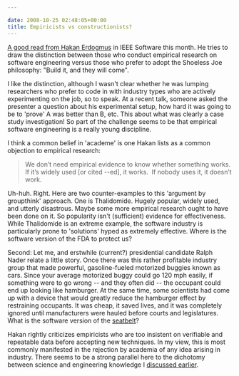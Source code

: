 ```yaml
---

date: 2008-10-25 02:48:05+00:00
title: Empiricists vs constructionists?
---
```


[A good read from Hakan Erdogmus](http://ieeexplore.ieee.org.myaccess.library.utoronto.ca/xpl/freeabs_all.jsp?isnumber=4602659&arnumber=4602664) in IEEE Software this month. He tries to draw the distinction between those who conduct empirical research on software engineering versus those who prefer to adopt the Shoeless Joe philosophy: "Build it, and they will come".

I like the distinction, although I wasn't clear whether he was lumping researchers who prefer to code in with industry types who are actively experimenting on the job, so to speak. At a recent talk, someone asked the presenter a question about his experimental setup, how hard it was going to be to 'prove' A was better than B, etc. This about what was clearly a case study investigation! So part of the challenge seems to be that empirical software engineering is a really young discipline.

I think a common belief in 'academe' is one Hakan lists as a common objection to empirical research:


<blockquote>We don’t need empirical evidence to know whether something works. If it’s widely used [or cited --ed], it works.  If nobody uses it, it doesn’t work.</blockquote>


Uh-huh. Right. Here are two counter-examples to this 'argument by groupthink' approach. One is Thalidomide. Hugely popular, widely used, and utterly disastrous. Maybe some more empirical research ought to have been done on it. So popularity isn't (sufficient) evidence for effectiveness. While Thalidomide is an extreme example, the software industry is particularly prone to 'solutions' hyped as extremely effective. Where is the software version of the FDA to protect us?

Second: Let me, and erstwhile (current?) presidential candidate Ralph Nader relate a little story. Once there was this rather profitable industry group that made powerful, gasoline-fueled motorized buggies known as cars. Since your average motorized buggy could go 120 mph easily, if something were to go wrong -- and they often did -- the occupant could end up looking like hamburger. At the same time, some scientists had come up with a device that would greatly reduce the hamburger effect by restraining occupants. It was cheap, it saved lives, and it was completely ignored until manufacturers were hauled before courts and legislatures. What is the software version of the [seatbelt](http://en.wikipedia.org/wiki/Unsafe_at_Any_Speed)?

Hakan rightly criticizes empiricists who are too insistent on verifiable and repeatable data before accepting new techniques. In my view, this is most commonly manifested in the rejection by academia of any idea arising in industry. There seems to be a strong parallel here to the dichotomy between science and engineering knowledge I [discussed earlier](http://www.neilernst.net/archives/2008/the-relationship-between-science-and-technology/).
